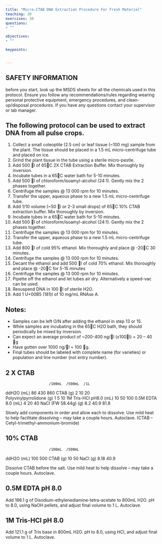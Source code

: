 ```yaml
---
title: "Micro-CTAB DNA Extraction Procedure For Fresh Material"
teaching: 30
exercises: 30
questions:
- ""

objectives:
- ""

keypoints:


---
```


## SAFETY INFORMATION
before you start, look up the MSDS sheets for all the chemicals used in this protocol.  Ensure you follow any recommendations/rules regarding wearing personal protective equipment,
emergency procedures, and clean-up/disposal procedures.  If you have any questions contact your supervisor or lab manager.

## The following protocol can be used to extract DNA from all pulse crops.

1. Collect a small coleoptile (2.5 cm) or leaf tissue (~100 mg) sample from the plant.  The tissue should be placed in a 1.5 mL micro-centrifuge tube and placed on ice.
2. Grind the plant tissue in the tube using a sterile micro-pestle.
3. Add 500 l of 65C 2X CTAB Extraction Buffer.  Mix thoroughly by inversion.  
4. Incubate tubes in a 65C water bath for 5-10 minutes.
5. Add 500 l of chloroform/isoamyl-alcohol (24:1).  Gently mix the 2 phases together.
6. Centrifuge the samples @ 13 000 rpm for 10 minutes.
7. Transfer the upper, aqueous phase to a new 1.5 mL micro-centrifuge tube.
8. Add 1/10 volume (~50 l or 2-3 small drops) of 65C 10% CTAB extraction buffer.  Mix thoroughly by inversion.
9. Incubate tubes in a 65C water bath for 5-10 minutes.
10. Add 500 l of chloroform/isoamyl-alcohol (24:1).  Gently mix the 2 phases together.
11. Centrifuge the samples @ 13 000 rpm for 10 minutes.
12. Transfer the upper, aqueous phase to a new 1.5 mL micro-centrifuge tube.
13. Add 800 l of cold 95% ethanol.  Mix thoroughly and place @ -20C 30 minutes.
14. Centrifuge the samples @ 13 000 rpm for 10 minutes.
15. Decant the ethanol and add 500 l of cold 70% ethanol.  Mix thoroughly and place @ -20C for 5-15 minutes
16. Centrifuge the samples @ 13 000 rpm for 10 minutes.
17. Pipette off the ethanol and let tubes air dry. Alternatively a speed-vac can be used.
18. Resuspend DNA in 100 l of sterile H2O.
19. Add 1 U+00B5 (181)l of 10 mg/mL RNAse A.  

## Notes:
-	Samples can be left O/N after adding the ethanol in step 13 or 15.
-	While samples are incubating in the 65C H2O bath, they should periodically be mixed by inversion.
-	Can expect an average product of ~200-400 ng/l (x100l) = 20 – 40 g
-	Have gotten over 1000 ng/l = 100 g.
-	Final tubes should be labeled with complete name (for varieties) or population and line number (not entry number).

## 2 X CTAB

						/100mL	/500mL	/1L
ddH2O			(mL)		86		430		860
CTAB			(g)		2		10		20		
Polyvinylpyrrolidone 	(g)		1		5		10
1M Tris-HCl pH8.0	(mL)		10		50		100
0.5M EDTA 8.0		(mL)		4		20		40
NaCl (FW 58.44g)	(g)		8.2		40.9		81.8

Slowly add components in order and allow each to dissolve.
Use mild heat to help facilitate dissolving – may take a couple hours.
Autoclave.
(CTAB – Cetyl-trimethyl-ammonium-bromide)


## 10% CTAB
						/100mL	/500mL
ddH2O			(mL)		100		500
CTAB			(g)		10		50
NaCl			(g)		8.18		40.9

Dissolve CTAB before the salt.
Use mild heat to help dissolve – may take a couple hours.
Autoclave.


## 0.5M EDTA pH 8.0

Add 186.1 g of Disodium-ethylenediamine-tetra-acetate to 800mL H2O.
pH to 8.0, using NaOH pellets, and adjust final volume to 1 L.
Autoclave.


## 1M Tris-HCl pH 8.0

Add 121.1 g of Tris base in 800mL H2O.
pH to 8.0, using HCl, and adjust final volume to 1 L.
Autoclave.


